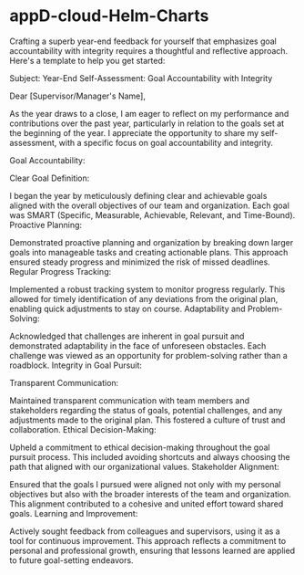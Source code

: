 # appD-cloud-Helm-Charts


Crafting a superb year-end feedback for yourself that emphasizes goal accountability with integrity requires a thoughtful and reflective approach. Here's a template to help you get started:

Subject: Year-End Self-Assessment: Goal Accountability with Integrity

Dear [Supervisor/Manager's Name],

As the year draws to a close, I am eager to reflect on my performance and contributions over the past year, particularly in relation to the goals set at the beginning of the year. I appreciate the opportunity to share my self-assessment, with a specific focus on goal accountability and integrity.

Goal Accountability:

Clear Goal Definition:

I began the year by meticulously defining clear and achievable goals aligned with the overall objectives of our team and organization. Each goal was SMART (Specific, Measurable, Achievable, Relevant, and Time-Bound).
Proactive Planning:

Demonstrated proactive planning and organization by breaking down larger goals into manageable tasks and creating actionable plans. This approach ensured steady progress and minimized the risk of missed deadlines.
Regular Progress Tracking:

Implemented a robust tracking system to monitor progress regularly. This allowed for timely identification of any deviations from the original plan, enabling quick adjustments to stay on course.
Adaptability and Problem-Solving:

Acknowledged that challenges are inherent in goal pursuit and demonstrated adaptability in the face of unforeseen obstacles. Each challenge was viewed as an opportunity for problem-solving rather than a roadblock.
Integrity in Goal Pursuit:

Transparent Communication:

Maintained transparent communication with team members and stakeholders regarding the status of goals, potential challenges, and any adjustments made to the original plan. This fostered a culture of trust and collaboration.
Ethical Decision-Making:

Upheld a commitment to ethical decision-making throughout the goal pursuit process. This included avoiding shortcuts and always choosing the path that aligned with our organizational values.
Stakeholder Alignment:

Ensured that the goals I pursued were aligned not only with my personal objectives but also with the broader interests of the team and organization. This alignment contributed to a cohesive and united effort toward shared goals.
Learning and Improvement:

Actively sought feedback from colleagues and supervisors, using it as a tool for continuous improvement. This approach reflects a commitment to personal and professional growth, ensuring that lessons learned are applied to future goal-setting endeavors.
